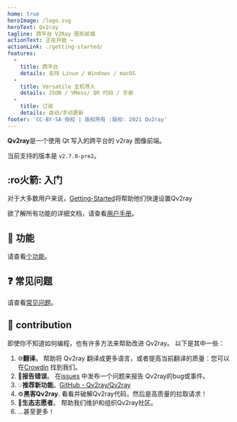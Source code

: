 ```yaml
---
home: true
heroImage: /logo.svg
heroText: Qv2ray
tagline: 跨平台 V2Ray 图形前端
actionText: 正在开始 →
actionLink: ./getting-started/
features:
  - 
    title: 跨平台
    details: 支持 Linux / Windows / macOS
  - 
    title: Versatile 主机导入
    details: JSON / VMess/ QR 代码 / 手册
  - 
    title: 订阅
    details: 自动/手动更新
footer: 'CC-BY-SA 授权 | 版权所有 :版权: 2021 Qv2ray'
---
```


**Qv2ray**是一个使用 Qt 写入的跨平台的 v2ray 图像前端。

当前支持的版本是 `v2.7.0-pre2`。

## :ro火箭: 入门

对于大多数用户来说，[Getting-Started](getting-started/README.md)将帮助他们快速设置Qv2ray

欲了解所有功能的详细文档，请查看[用户手册](manual.md)。

## 📃 功能

请查看[个功能](features.md)。

## ❓ 常见问题

请查看[常见问题](faq/README.md)。

## 👷 contribution

即使你不知道如何编程，也有许多方法来帮助改进 Qv2ray。 以下是其中一些：

1. 🌐**翻译**。 帮助将 Qv2ray 翻译成更多语言，或者提高当前翻译的质量：您可以在[Crowdin](https://crowdin.com/translate/qv2ray/) 找到我们。
2. 🐛**报告错误**。 在[issues](https://github.com/Qv2ray/Qv2ray/issues) 中发布一个问题来报告 Qv2ray的bug或事件。
3. 💡**推荐新功能**。[GitHub - Qv2ray/Qv2ray](https://github.com/Qv2ray/Qv2ray)
4. ⚙️**黑客Qv2ray**. 看看并破解Qv2ray代码，然后是高质量的拉取请求！
5. 📆**生态志愿者**。 帮助我们维护和组织Qv2ray社区。
6. ...甚至更多！
